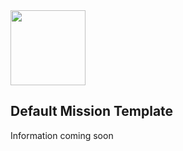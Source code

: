 <img src="https://units.arma3.com/groups/img/2823/9N6bw1kQpB.png" width="120" />

## Default Mission Template

Information coming soon